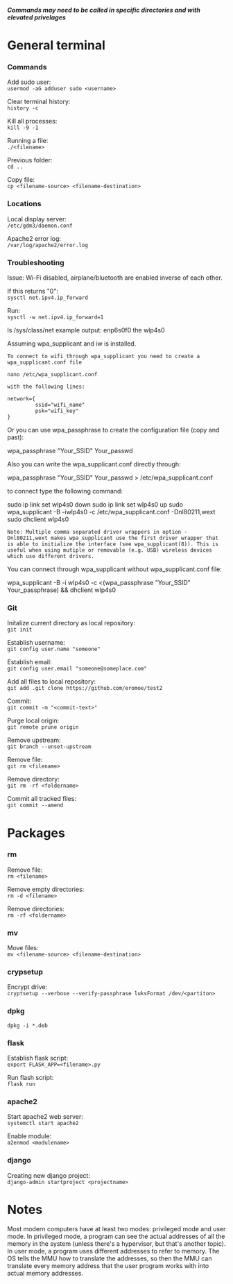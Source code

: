 ***Commands may need to be called in specific directories and with elevated privelages***

# General terminal
### Commands ###
Add sudo user:\
`usermod -aG adduser sudo <username>`

Clear terminal history:\
`history -c`

Kill all processes:\
`kill -9 -1`

Running a file:\
`./<filename>`

Previous folder:\
`cd ..`

Copy file:\
`cp <filename-source> <filename-destination>`

### Locations ###
Local display server:\
`/etc/gdm3/daemon.conf`

Apache2 error log:\
`/var/log/apache2/error.log`

### Troubleshooting

Issue: Wi-Fi disabled, airplane/bluetooth are enabled inverse of each other.

If this returns "0":\
`sysctl net.ipv4.ip_forward`

Run:\
`sysctl -w net.ipv4.ip_forward=1`

ls /sys/class/net
example output: 
enp6s0f0 the wlp4s0

Assuming wpa_supplicant and iw is installed.

    To connect to wifi through wpa_supplicant you need to create a wpa_supplicant.conf file

    nano /etc/wpa_supplicant.conf

    with the following lines:

    network={
             ssid="wifi_name"
             psk="wifi_key"
    }

Or you can use wpa_passphrase to create the configuration file (copy and past):

wpa_passphrase "Your_SSID" Your_passwd 

Also you can write the wpa_supplicant.conf directly through:

wpa_passphrase "Your_SSID" Your_passwd > /etc/wpa_supplicant.conf

to connect type the following command:

sudo ip link set wlp4s0 down
sudo ip link set wlp4s0 up
sudo wpa_supplicant -B -iwlp4s0 -c /etc/wpa_supplicant.conf -Dnl80211,wext
sudo dhclient wlp4s0

    Note: Multiple comma separated driver wrappers in option -Dnl80211,wext makes wpa_supplicant use the first driver wrapper that is able to initialize the interface (see wpa_supplicant(8)). This is useful when using mutiple or removable (e.g. USB) wireless devices which use different drivers.

You can connect through wpa_supplicant without wpa_supplicant.conf file:

wpa_supplicant -B -i wlp4s0 -c <(wpa_passphrase "Your_SSID" Your_passphrase) && dhclient wlp4s0

### Git

Initalize current directory as local repository:\
`git init`

Establish username:\
`git config user.name "someone"`

Establish email:\
`git config user.email "someone@someplace.com"`

Add all files to local repository:\
`git add .git clone https://github.com/eromoe/test2`

Commit:\
`git commit -m "<commit-text>"`

Purge local origin:\
`git remote prune origin`

Remove upstream:\
`git branch --unset-upstream`

Remove file:\
`git rm <filename>`

Remove directory:\
`git rm -rf <foldername>`

Commit all tracked files:\
`git commit --amend`

# Packages
### rm ###
Remove file:\
`rm <filename>`

Remove empty directories:\
`rm -d <filename>`

Remove directories:\
`rm -rf <foldername>`

### mv ###
Move files:\
`mv <filename-source> <filename-destination>`

### crypsetup ###
Encrypt drive:\
`cryptsetup --verbose --verify-passphrase luksFormat /dev/<partiton>`

### dpkg ###
`dpkg -i *.deb`

### flask ###

Establish flask script:\
`export FLASK_APP=<filename>.py`

Run flash script:\
`flask run`

### apache2 ###
Start apache2 web server:\
`systemctl start apache2`

Enable module:\
`a2enmod <modulename>`

### django ###

Creating new django project:\
`django-admin startproject <projectname>`

# Notes

Most modern computers have at least two modes: privileged mode and user mode. In privileged mode, a program can see the actual addresses of all the memory in the system (unless there's a hypervisor, but that's another topic). In user mode, a program uses different addresses to refer to memory. The OS tells the MMU how to translate the addresses, so then the MMU can translate every memory address that the user program works with into actual memory addresses.
